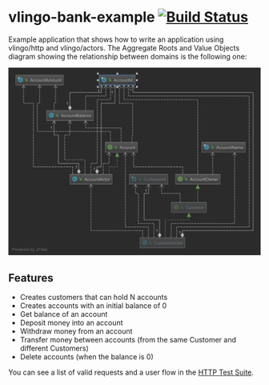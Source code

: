 vlingo-bank-example [![Build Status](https://travis-ci.org/kmruiz/vlingo-bank-example.svg?branch=master)](https://travis-ci.org/kmruiz/vlingo-bank-example)
===================

Example application that shows how to write an application using vlingo/http and vlingo/actors. 
The Aggregate Roots and Value Objects diagram showing the relationship between domains is the following one:

![Domain](doc/images/domain-relationship.png)

Features
--------

* Creates customers that can hold N accounts
* Creates accounts with an initial balance of 0
* Get balance of an account
* Deposit money into an account
* Withdraw money from an account
* Transfer money between accounts (from the same Customer and different Customers)
* Delete accounts (when the balance is 0)

You can see a list of valid requests and a user flow in the [HTTP Test Suite](src/test/http/customer.http).
